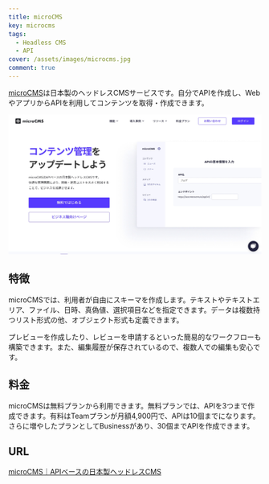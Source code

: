 ```yaml
---
title: microCMS
key: microcms
tags:
  - Headless CMS
  - API
cover: /assets/images/microcms.jpg
comment: true
---
```


[microCMS](https://microcms.io/)は日本製のヘッドレスCMSサービスです。自分でAPIを作成し、WebやアプリからAPIを利用してコンテンツを取得・作成できます。

[![microCMSのWebサイト](/assets/images/microcms.jpg)](https://microcms.io/)

<!--more-->

## 特徴

microCMSでは、利用者が自由にスキーマを作成します。テキストやテキストエリア、ファイル、日時、真偽値、選択項目などを指定できます。データは複数持つリスト形式の他、オブジェクト形式も定義できます。

プレビューを作成したり、レビューを申請するといった簡易的なワークフローも構築できます。また、編集履歴が保存されているので、複数人での編集も安心です。

## 料金

microCMSは無料プランから利用できます。無料プランでは、APIを3つまで作成できます。有料はTeamプランが月額4,900円で、APIは10個までになります。さらに増やしたプランとしてBusinessがあり、30個までAPIを作成できます。

## URL

[microCMS｜APIベースの日本製ヘッドレスCMS](https://microcms.io/)
